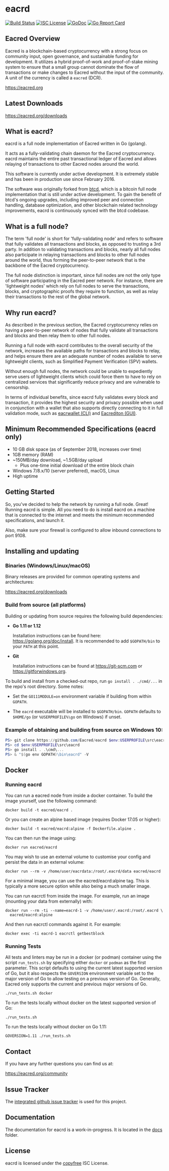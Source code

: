 eacrd
====

[![Build Status](https://github.com/Eacred/eacrd/workflows/Build%20and%20Test/badge.svg)](https://github.com/Eacred/eacrd/actions)
[![ISC License](https://img.shields.io/badge/license-ISC-blue.svg)](http://copyfree.org)
[![GoDoc](https://img.shields.io/badge/godoc-reference-blue.svg)](https://godoc.org/github.com/Eacred/eacrd)
[![Go Report Card](https://goreportcard.com/badge/github.com/Eacred/eacrd)](https://goreportcard.com/report/github.com/Eacred/eacrd)

## Eacred Overview

Eacred is a blockchain-based cryptocurrency with a strong focus on community
input, open governance, and sustainable funding for development. It utilizes a
hybrid proof-of-work and proof-of-stake mining system to ensure that a small
group cannot dominate the flow of transactions or make changes to Eacred without
the input of the community.  A unit of the currency is called a `eacred` (DCR).

https://eacred.org

## Latest Downloads

https://eacred.org/downloads

## What is eacrd?

eacrd is a full node implementation of Eacred written in Go (golang).

It acts as a fully-validating chain daemon for the Eacred cryptocurrency.  eacrd
maintains the entire past transactional ledger of Eacred and allows relaying of
transactions to other Eacred nodes around the world.

This software is currently under active development.  It is extremely stable and
has been in production use since February 2016.

The software was originally forked from [btcd](https://github.com/btcsuite/btcd),
which is a bitcoin full node implementation that is still under active
development.  To gain the benefit of btcd's ongoing upgrades, including improved
peer and connection handling, database optimization, and other blockchain
related technology improvements, eacrd is continuously synced with the btcd
codebase.

## What is a full node?

The term 'full node' is short for 'fully-validating node' and refers to software
that fully validates all transactions and blocks, as opposed to trusting a 3rd
party.  In addition to validating transactions and blocks, nearly all full nodes
also participate in relaying transactions and blocks to other full nodes around
the world, thus forming the peer-to-peer network that is the backbone of the
Eacred cryptocurrency.

The full node distinction is important, since full nodes are not the only type
of software participating in the Eacred peer network. For instance, there are
'lightweight nodes' which rely on full nodes to serve the transactions, blocks,
and cryptographic proofs they require to function, as well as relay their
transactions to the rest of the global network.

## Why run eacrd?

As described in the previous section, the Eacred cryptocurrency relies on having
a peer-to-peer network of nodes that fully validate all transactions and blocks
and then relay them to other full nodes.

Running a full node with eacrd contributes to the overall security of the
network, increases the available paths for transactions and blocks to relay,
and helps ensure there are an adequate number of nodes available to serve
lightweight clients, such as Simplified Payment Verification (SPV) wallets.

Without enough full nodes, the network could be unable to expediently serve
users of lightweight clients which could force them to have to rely on
centralized services that significantly reduce privacy and are vulnerable to
censorship.

In terms of individual benefits, since eacrd fully validates every block and
transaction, it provides the highest security and privacy possible when used in
conjunction with a wallet that also supports directly connecting to it in full
validation mode, such as [eacrwallet (CLI)](https://github.com/Eacred/eacrwallet)
and [Eacrediton (GUI)](https://github.com/Eacred/eacrediton).

## Minimum Recommended Specifications (eacrd only)

* 10 GB disk space (as of September 2018, increases over time)
* 1GB memory (RAM)
* ~150MB/day download, ~1.5GB/day upload
  * Plus one-time initial download of the entire block chain
* Windows 7/8.x/10 (server preferred), macOS, Linux
* High uptime

## Getting Started

So, you've decided to help the network by running a full node.  Great!  Running
eacrd is simple.  All you need to do is install eacrd on a machine that is
connected to the internet and meets the minimum recommended specifications, and
launch it.

Also, make sure your firewall is configured to allow inbound connections to port
9108.

<a name="Installation" />

## Installing and updating

### Binaries (Windows/Linux/macOS)

Binary releases are provided for common operating systems and architectures:

https://eacred.org/downloads

### Build from source (all platforms)

Building or updating from source requires the following build dependencies:

- **Go 1.11 or 1.12**

  Installation instructions can be found here: https://golang.org/doc/install.
  It is recommended to add `$GOPATH/bin` to your `PATH` at this point.

- **Git**

  Installation instructions can be found at https://git-scm.com or
  https://gitforwindows.org.

To build and install from a checked-out repo, run `go install . ./cmd/...` in
the repo's root directory.  Some notes:

* Set the `GO111MODULE=on` environment variable if building from within
  `GOPATH`.

* The `eacrd` executable will be installed to `$GOPATH/bin`.  `GOPATH`
  defaults to `$HOME/go` (or `%USERPROFILE%\go` on Windows) if unset.


### Example of obtaining and building from source on Windows 10:

```PowerShell
PS> git clone https://github.com/Eacred/eacrd $env:USERPROFILE\src\eacrd
PS> cd $env:USERPROFILE\src\eacrd
PS> go install . .\cmd\...
PS> & "$(go env GOPATH)\bin\eacrd" -V

```

## Docker

### Running eacrd

You can run a eacred node from inside a docker container.  To build the image
yourself, use the following command:

```
docker build -t eacred/eacrd .
```

Or you can create an alpine based image (requires Docker 17.05 or higher):

```
docker build -t eacred/eacrd:alpine -f Dockerfile.alpine .
```

You can then run the image using:

```
docker run eacred/eacrd
```

You may wish to use an external volume to customise your config and persist the
data in an external volume:

```
docker run --rm -v /home/user/eacrdata:/root/.eacrd/data eacred/eacrd
```

For a minimal image, you can use the eacred/eacrd:alpine tag.  This is typically
a more secure option while also being a much smaller image.

You can run eacrctl from inside the image.  For example, run an image (mounting
your data from externally) with:

```
docker run --rm -ti --name=eacrd-1 -v /home/user/.eacrd:/root/.eacrd \
  eacred/eacrd:alpine
```

And then run eacrctl commands against it.  For example:

```
docker exec -ti eacrd-1 eacrctl getbestblock
```

### Running Tests

All tests and linters may be run in a docker (or podman) container using the
script `run_tests.sh` by specifying either `docker` or `podman` as the first
parameter.  This script defaults to using the current latest supported version
of Go, but it also respects the `GOVERSION` environment variable set to the
major version of Go to allow testing on a previous version of Go.  Generally,
Eacred only supports the current and previous major versions of Go.

```
./run_tests.sh docker
```

To run the tests locally without docker on the latest supported version of Go:

```
./run_tests.sh
```

To run the tests locally without docker on Go 1.11:

```
GOVERSION=1.11 ./run_tests.sh
```

## Contact

If you have any further questions you can find us at:

https://eacred.org/community

## Issue Tracker

The [integrated github issue tracker](https://github.com/Eacred/eacrd/issues)
is used for this project.

## Documentation

The documentation for eacrd is a work-in-progress.  It is located in the
[docs](https://github.com/Eacred/eacrd/tree/master/docs) folder.

## License

eacrd is licensed under the [copyfree](http://copyfree.org) ISC License.
